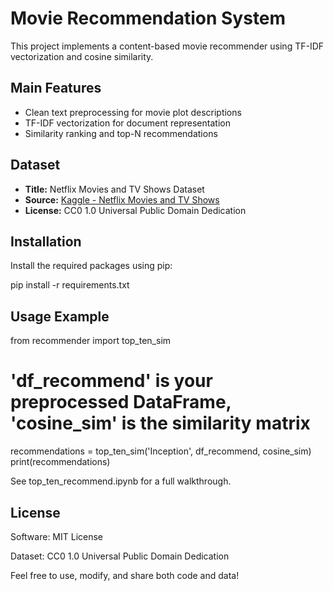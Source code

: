 # Movie Recommendation System

This project implements a content-based movie recommender using TF-IDF vectorization and cosine similarity.

## Main Features

- Clean text preprocessing for movie plot descriptions
- TF-IDF vectorization for document representation
- Similarity ranking and top-N recommendations

## Dataset

- **Title:** Netflix Movies and TV Shows Dataset  
- **Source:** [Kaggle - Netflix Movies and TV Shows](https://www.kaggle.com/datasets/shivamb/netflix-shows)
- **License:** CC0 1.0 Universal Public Domain Dedication

## Installation

Install the required packages using pip:

pip install -r requirements.txt


## Usage Example

from recommender import top_ten_sim

# 'df_recommend' is your preprocessed DataFrame, 'cosine_sim' is the similarity matrix
recommendations = top_ten_sim('Inception', df_recommend, cosine_sim)
print(recommendations)

See top_ten_recommend.ipynb for a full walkthrough.


## License

Software: MIT License

Dataset: CC0 1.0 Universal Public Domain Dedication


Feel free to use, modify, and share both code and data!





